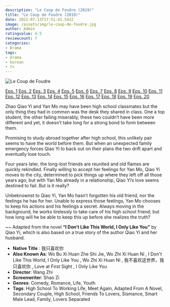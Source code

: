 ```yaml
---
description: "Le Coup de Foudre (2019)"
title: "Le Coup de Foudre (2019)"
date: 2022-07-13T17:51:41.542Z
image: /assets/img/le-coup-de-foudre.jpg
author: Admin
ratingvalue: 4.5
reviewcount: 7
categories:
- Drama
tags:
- drama
- korean
- tv
---
```


![Le Coup de Foudre](/assets/img/le-coup-de-foudre.jpg)

[Eps. 1](/video/le-coup-de-foudre-eps-1)
[Eps. 2](/video/le-coup-de-foudre-eps-2)
[Eps. 3](/video/le-coup-de-foudre-eps-3)
[Eps. 4](/video/le-coup-de-foudre-eps-4)
[Eps. 5](/video/le-coup-de-foudre-eps-5)
[Eps. 6](/video/le-coup-de-foudre-eps-6)
[Eps. 7](/video/le-coup-de-foudre-eps-7)
[Eps. 8](/video/le-coup-de-foudre-eps-8)
[Eps. 9](/video/le-coup-de-foudre-eps-9)
[Eps. 10](/video/le-coup-de-foudre-eps-10)
[Eps. 11](/video/le-coup-de-foudre-eps-11)
[Eps. 12](/video/le-coup-de-foudre-eps-12)
[Eps. 13](/video/le-coup-de-foudre-eps-13)
[Eps. 14](/video/le-coup-de-foudre-eps-14)
[Eps. 15](/video/le-coup-de-foudre-eps-15)
[Eps. 16](/video/le-coup-de-foudre-eps-16)
[Eps. 17](/video/le-coup-de-foudre-eps-17)
[Eps. 18](/video/le-coup-de-foudre-eps-18)
[Eps. 19](/video/le-coup-de-foudre-eps-19)
[Eps. 20](/video/le-coup-de-foudre-eps-20)


Zhao Qiao Yi and Yan Mo may have been high school classmates but the only thing they had in common was the desk they shared in class. One a top student, the other failing miserably, these two couldn’t have been more different and yet, it doesn’t take long for a strong bond to form between them.

Promising to study abroad together after high school, this unlikely pair seems to have the world before them. But when an unexpected family emergency forces Qiao Yi to back out on their plans the two drift apart and eventually lose touch.

Four years later, the long-lost friends are reunited and old flames are quickly rekindled. Finally willing to accept her feelings for Yan Mo, Qiao Yi moves to the city, determined to pick things up where they left off all those years ago; but with Yan Mo already in a relationship, Qiao Yi’s love seems destined to fail. But is it really?

Unbeknownst to Qiao Yi, Yan Mo hasn’t forgotten his old friend, nor the feelings he has for her. Unable to express those feelings, Yan Mo chooses to keep his actions and his feelings a secret. Always moving in the background, he works tirelessly to take care of his high school friend; but how long will he be able to keep this up before she realizes the truth?

~~ Adapted from the novel **“I Don’t Like This World, I Only Like You”** by Qiao Yi, which is also based on a true story of the author Qiao Yi and her husband.

- **Native Title** : 我只喜欢你
- **Also Known As**: Wo Bu Xi Huan Zhe Shi Jie, Wo Zhi Xi Huan Ni , I Don't Like This World, I Only Like You , Wo Zhi Xi Huan Ni , 我不喜欢这世界，我只喜欢你 , Love at First Sight , I Only Like You
- **Director**: Wang Zhi
- **Screenwriter**: Shao Zi
- **Genres**: Comedy, Romance, Life, Youth
- **Tags**: High School To Working Life, Meet Again, Adapted From A Novel, Secondary Couple, High School, Friends To Lovers, Sismance, Smart Male Lead, Family, Lovers Separated 